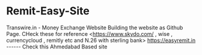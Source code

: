 # Remit-Easy-Site
Transwire.in - Money Exchange Website
Building the website as Github Page.
CHeck these for reference <https://www.skydo.com/ , wise , currencycloud , remitly etc and N.26 with sterling bank>
https://easyremit.in ------ Check this Ahmedabad Based site

